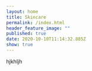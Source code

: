 ```yaml
---
layout: home
title: Skincare
permalink: /index.html
header_feature_image: ""
published: true
date: 2020-10-10T11:14:32.885Z
show: true
---
```

hjkhljh